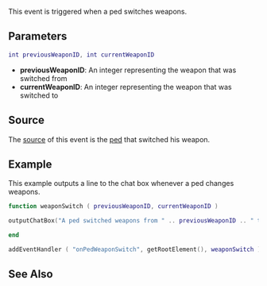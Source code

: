 This event is triggered when a ped switches weapons.

Parameters
----------

``` lua
int previousWeaponID, int currentWeaponID
```

-   **previousWeaponID**: An integer representing the weapon that was switched from
-   **currentWeaponID**: An integer representing the weapon that was switched to

Source
------

The [source](/event_system#Event_source.md "wikilink") of this event is the [ped](/ped.md "wikilink") that switched his weapon.

Example
-------

This example outputs a line to the chat box whenever a ped changes weapons.

``` lua
function weaponSwitch ( previousWeaponID, currentWeaponID )

outputChatBox("A ped switched weapons from " .. previousWeaponID .. " to " .. currentWeaponID .. "!")

end

addEventHandler ( "onPedWeaponSwitch", getRootElement(), weaponSwitch )
```

See Also
--------
